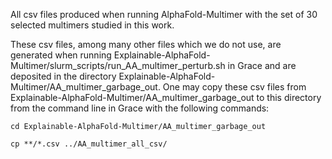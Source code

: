 All csv files produced when running AlphaFold-Multimer with the set of 30 selected multimers studied in this work.

These csv files, among many other files which we do not use, are generated when running Explainable-AlphaFold-Multimer/slurm_scripts/run_AA_multimer_perturb.sh in Grace and are deposited in the directory Explainable-AlphaFold-Multimer/AA_multimer_garbage_out. One may copy these csv files from Explainable-AlphaFold-Multimer/AA_multimer_garbage_out to this directory from the command line in Grace with the following commands:

`cd Explainable-AlphaFold-Multimer/AA_multimer_garbage_out`

`cp **/*.csv ../AA_multimer_all_csv/`

